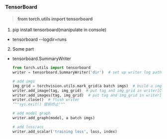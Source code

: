 ### TensorBoard

> #### **from torch.utils import tensorboard**

1.  pip install tensorboard(manipulate in console)
   * tensorboard --logdir=runs

2.  Some part

   * tensorboard.SummaryWriter

     ```python
     from torch.utils import tensorboard
     writer = tensorboard.SummaryWriter('dir')  # set up writer log path
     
     # add imgs
     img_grid = torchvision.utils.mark_grid(a batch imgs)  # build a img grid
     writer.add_image(tag, img_grid)  # put tag and img_grid in writer[CHW]
     writer.add_images(tag, img_grid)  # put tag and img_grid in writer[NCHW]
     writer.close()  # flush writer
     """sys.exit() 提前终止"""
     
     # add model graph
     writer.add_graph(model, a batch imgs)
     
     # add loss/acc
     writer.add_scalar('training loss', loss, index)
     ```

     

